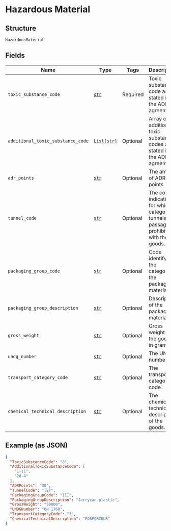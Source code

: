 
# Hazardous Material

## Structure

`HazardousMaterial`

## Fields

| Name | Type | Tags | Description |
|  --- | --- | --- | --- |
| `toxic_substance_code` | [`str`](../../doc/models/string-enum.md) | Required | Toxic substance code as stated in the ADR agreement |
| `additional_toxic_substance_code` | [`List[str]`](../../doc/models/string-enum.md) | Optional | Array of additional toxic substance codes as stated in the ADR agreement |
| `adr_points` | [`str`](../../doc/models/string-enum.md) | Optional | The amount of ADR points |
| `tunnel_code` | [`str`](../../doc/models/string-enum.md) | Optional | The code indicating for which category of tunnels passage is prohibited with these goods. |
| `packaging_group_code` | [`str`](../../doc/models/string-enum.md) | Optional | Code identifying the category of the packaging material. |
| `packaging_group_description` | [`str`](../../doc/models/string-enum.md) | Optional | Description of the packaging material |
| `gross_weight` | [`str`](../../doc/models/string-enum.md) | Optional | Gross weight of the goods in grams. |
| `undg_number` | [`str`](../../doc/models/string-enum.md) | Optional | The UNDG number |
| `transport_category_code` | [`str`](../../doc/models/string-enum.md) | Optional | The transport category code |
| `chemical_technical_description` | [`str`](../../doc/models/string-enum.md) | Optional | The chemical technical description of the goods. |

## Example (as JSON)

```json
{
  "ToxicSubstanceCode": "8",
  "AdditionalToxicSubstanceCode": [
    "1-11",
    "28-4"
  ],
  "ADRPoints": "30",
  "TunnelCode": "(E)",
  "PackagingGroupCode": "III",
  "PackagingGroupDescription": "Jerrycan plastic",
  "GrossWeight": "30000",
  "UNDGNumber": "UN 1760",
  "TransportCategoryCode": "3",
  "ChemicalTechnicalDescription": "FOSFORZUUR"
}
```


